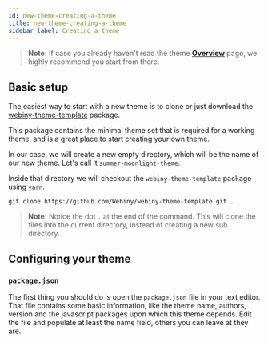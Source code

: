 ```yaml
---
id: new-theme-creating-a-theme
title: new-theme-creating-a-theme
sidebar_label: Creating a theme
---
```


> **Note:** If case you already haven't read the theme [**Overview**](developer-tutorials/new-theme-overview.md) page, we highly recommend you start from there.

## Basic setup

The easiest way to start with a new theme is to clone or just download the [webiny-theme-template](https://github.com/Webiny/webiny-theme-template) package.

This package contains the minimal theme set that is required for a working theme, and is a great place to start creating your own theme.

In our case, we will create a new empty directory, which will be the name of our new theme. Let's call it `summer-moonlight-theme`.

Inside that directory we will checkout the `webiny-theme-template` package using `yarn`.

```shell
git clone https://github.com/Webiny/webiny-theme-template.git .
```

> **Note:** Notice the dot `.` at the end of the command. This will clone the files into the current directory, instead of creating a new sub directory.

## Configuring your theme

### `package.json`

The first thing you should do is open the `package.json` file in your text editor. That file contains some basic information, like the theme name, authors, version and the javascript packages upon which this theme depends. Edit the file and populate at least the name field, others you can leave at they are.
